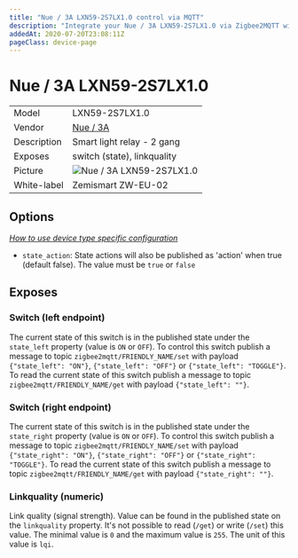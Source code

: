 ```yaml
---
title: "Nue / 3A LXN59-2S7LX1.0 control via MQTT"
description: "Integrate your Nue / 3A LXN59-2S7LX1.0 via Zigbee2MQTT with whatever smart home infrastructure you are using without the vendor's bridge or gateway."
addedAt: 2020-07-20T23:08:11Z
pageClass: device-page
---
```


<!-- !!!! -->
<!-- ATTENTION: This file is auto-generated through docgen! -->
<!-- You can only edit the "Notes"-Section between the two comment lines "Notes BEGIN" and "Notes END". -->
<!-- Do not use h1 or h2 heading within "## Notes"-Section. -->
<!-- !!!! -->

# Nue / 3A LXN59-2S7LX1.0

|     |     |
|-----|-----|
| Model | LXN59-2S7LX1.0  |
| Vendor  | [Nue / 3A](/supported-devices/#v=Nue%20%2F%203A)  |
| Description | Smart light relay - 2 gang |
| Exposes | switch (state), linkquality |
| Picture | ![Nue / 3A LXN59-2S7LX1.0](https://www.zigbee2mqtt.io/images/devices/LXN59-2S7LX1.0.jpg) |
| White-label | Zemismart ZW-EU-02 |


<!-- Notes BEGIN: You can edit here. Add "## Notes" headline if not already present. -->


<!-- Notes END: Do not edit below this line -->



## Options
*[How to use device type specific configuration](../guide/configuration/devices-groups.md#specific-device-options)*

* `state_action`: State actions will also be published as 'action' when true (default false). The value must be `true` or `false`


## Exposes

### Switch (left endpoint)
The current state of this switch is in the published state under the `state_left` property (value is `ON` or `OFF`).
To control this switch publish a message to topic `zigbee2mqtt/FRIENDLY_NAME/set` with payload `{"state_left": "ON"}`, `{"state_left": "OFF"}` or `{"state_left": "TOGGLE"}`.
To read the current state of this switch publish a message to topic `zigbee2mqtt/FRIENDLY_NAME/get` with payload `{"state_left": ""}`.

### Switch (right endpoint)
The current state of this switch is in the published state under the `state_right` property (value is `ON` or `OFF`).
To control this switch publish a message to topic `zigbee2mqtt/FRIENDLY_NAME/set` with payload `{"state_right": "ON"}`, `{"state_right": "OFF"}` or `{"state_right": "TOGGLE"}`.
To read the current state of this switch publish a message to topic `zigbee2mqtt/FRIENDLY_NAME/get` with payload `{"state_right": ""}`.

### Linkquality (numeric)
Link quality (signal strength).
Value can be found in the published state on the `linkquality` property.
It's not possible to read (`/get`) or write (`/set`) this value.
The minimal value is `0` and the maximum value is `255`.
The unit of this value is `lqi`.

